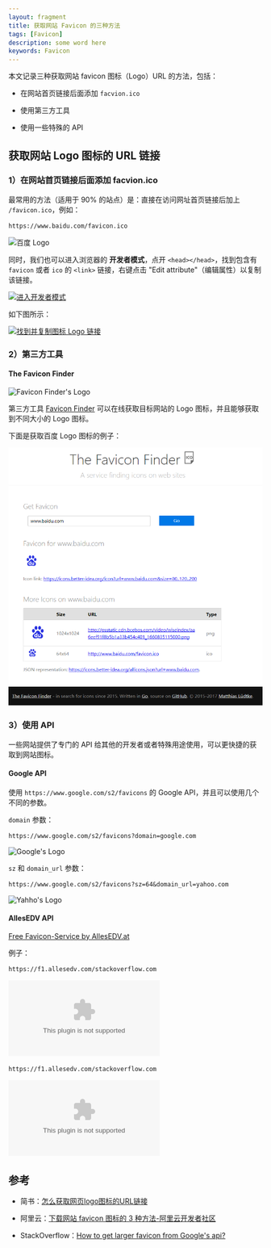 ```yaml
---
layout: fragment
title: 获取网站 Favicon 的三种方法
tags: [Favicon]
description: some word here
keywords: Favicon
---
```


本文记录三种获取网站 favicon 图标（Logo）URL 的方法，包括：

- 在网站首页链接后面添加 `facvion.ico`

- 使用第三方工具

- 使用一些特殊的 API


## 获取网站 Logo 图标的 URL 链接

### 1）在网站首页链接后面添加 facvion.ico

最常用的方法（适用于 90% 的站点）是：直接在访问网址首页链接后加上 `/favicon.ico`，例如：

~~~txt
https://www.baidu.com/favicon.ico
~~~

![百度 Logo](https://www.baidu.com/favicon.ico)

同时，我们也可以进入浏览器的 **开发者模式**，点开 `<head></head>`，找到包含有 `favicon` 或者 `ico` 的 `<link>` 链接，右键点击 "Edit attribute"（编辑属性）以复制该链接。

<a href="https://pic1.xuehuaimg.com/proxy/https://upload-images.jianshu.io/upload_images/26312444-d4a86f8829df7433?imageMogr2/auto-orient/strip|imageView2/2/w/1200/format/webp" data-caption="进入开发者模式"><img src="https://pic1.xuehuaimg.com/proxy/https://upload-images.jianshu.io/upload_images/26312444-d4a86f8829df7433?imageMogr2/auto-orient/strip|imageView2/2/w/1200/format/webp" alt="进入开发者模式"></a>

如下图所示：

<a href="https://pic1.xuehuaimg.com/proxy/https://upload-images.jianshu.io/upload_images/26312444-bc648e387b0e5296?imageMogr2/auto-orient/strip|imageView2/2/w/924/format/webp" data-caption="找到并复制图标 Logo 链接"><img src="https://pic1.xuehuaimg.com/proxy/https://upload-images.jianshu.io/upload_images/26312444-bc648e387b0e5296?imageMogr2/auto-orient/strip|imageView2/2/w/924/format/webp" alt="找到并复制图标 Logo 链接"></a>


### 2）第三方工具

#### The Favicon Finder

![Favicon Finder's Logo](https://favicons.teamtailor-cdn.com/icon.svg)

第三方工具 [Favicon Finder](https://favicons.teamtailor-cdn.com/) 可以在线获取目标网站的 Logo 图标，并且能够获取到不同大小的 Logo 图标。

下面是获取百度 Logo 图标的例子：

![获取百度的 Logo](/images/fragments/get-baidu-favicon.png)



### 3）使用 API

一些网站提供了专门的 API 给其他的开发者或者特殊用途使用，可以更快捷的获取到网站图标。

#### Google API

使用 `https://www.google.com/s2/favicons` 的 Google API，并且可以使用几个不同的参数。

`domain` 参数：

```txt
https://www.google.com/s2/favicons?domain=google.com
```

![Google's Logo](https://pic1.xuehuaimg.com/proxy/https://www.google.com/s2/favicons?domain=google.com)

`sz` 和 `domain_url` 参数：

```txt
https://www.google.com/s2/favicons?sz=64&domain_url=yahoo.com
```

![Yahho's Logo](https://pic1.xuehuaimg.com/proxy/https://www.google.com/s2/favicons?sz=64&domain_url=yahoo.com)


#### AllesEDV API

[Free Favicon-Service by AllesEDV.at](https://favicon.allesedv.com/)

例子：

```txt
https://f1.allesedv.com/stackoverflow.com
```

![AllesEDV-Google's Logo](https://f1.allesedv.com/google.com)

```txt
https://f1.allesedv.com/stackoverflow.com
```

![AllesEDV-StackOverflow's Logo](https://f1.allesedv.com/stackoverflow.com)



## 参考

- 简书：[怎么获取网页logo图标的URL链接](https://www.jianshu.com/p/829fcdd9de8)

- 阿里云：[下载网站 favicon 图标的 3 种方法-阿里云开发者社区](https://developer.aliyun.com/article/849529)

- StackOverflow：[How to get larger favicon from Google's api?](https://stackoverflow.com/questions/38599939/how-to-get-larger-favicon-from-googles-api)